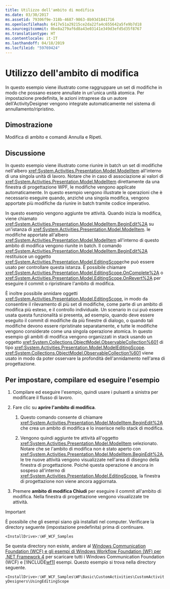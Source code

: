 ```yaml
---
title: Utilizzo dell'ambito di modifica
ms.date: 03/30/2017
ms.assetid: 79306f9e-318b-4687-9863-8b93d1841716
ms.openlocfilehash: 6417e51a29215ce2da22fa4c655642a5fe9b7d18
ms.sourcegitcommit: 0be8a279af6d8a43e03141e349d3efd5d35f8767
ms.translationtype: HT
ms.contentlocale: it-IT
ms.lasthandoff: 04/18/2019
ms.locfileid: "59769424"
---
```

# <a name="using-editing-scope"></a>Utilizzo dell'ambito di modifica
In questo esempio viene illustrato come raggruppare un set di modifiche in modo che possano essere annullate in un'unica unità atomica. Per impostazione predefinita, le azioni intraprese da un autore dell'ActivityDesigner vengono integrate automaticamente nel sistema di annullamento/ripristino.  
  
## <a name="demonstrates"></a>Dimostrazione  
 Modifica di ambito e comandi Annulla e Ripeti.  
  
## <a name="discussion"></a>Discussione  
 In questo esempio viene illustrato come riunire in batch un set di modifiche nell'albero <xref:System.Activities.Presentation.Model.ModelItem> all'interno di una singola unità di lavoro. Notare che in caso di associazione ai valori di <xref:System.Activities.Presentation.Model.ModelItem> direttamente da una finestra di progettazione WPF, le modifiche vengono applicate automaticamente. In questo esempio vengono illustrate le operazioni che è necessario eseguire quando, anziché una singola modifica, vengono apportate più modifiche da riunire in batch tramite codice imperativo.  
  
 In questo esempio vengono aggiunte tre attività. Quando inizia la modifica, viene chiamato <xref:System.Activities.Presentation.Model.ModelItem.BeginEdit%2A> su un'istanza di <xref:System.Activities.Presentation.Model.ModelItem>. le modifiche apportate all'albero <xref:System.Activities.Presentation.Model.ModelItem> all'interno di questo ambito di modifica vengono riunite in batch. Il comando <xref:System.Activities.Presentation.Model.ModelItem.BeginEdit%2A> restituisce un oggetto <xref:System.Activities.Presentation.Model.EditingScope>che può essere usato per controllare questa istanza. È possibile chiamare <xref:System.Activities.Presentation.Model.EditingScope.OnComplete%2A> o <xref:System.Activities.Presentation.Model.EditingScope.OnRevert%2A> per eseguire il commit o ripristinare l'ambito di modifica.  
  
 È inoltre possibile annidare oggetti <xref:System.Activities.Presentation.Model.EditingScope>, in modo da consentire il rilevamento di più set di modifiche, come parte di un ambito di modifica più esteso, e il controllo individuale. Un scenario in cui può essere usata questa funzionalità si presenta, ad esempio, quando deve essere eseguito il commit di modifiche da più finestre di dialogo, o quando tali modifiche devono essere ripristinate separatamente, e tutte le modifiche vengono considerate come una singola operazione atomica. In questo esempio gli ambiti di modifica vengono organizzati in stack usando un oggetto <xref:System.Collections.ObjectModel.ObservableCollection%601> di tipo <xref:System.Activities.Presentation.Model.ModelEditingScope>. <xref:System.Collections.ObjectModel.ObservableCollection%601> viene usato in modo da poter osservare la profondità dell'annidamento nell'area di progettazione.  
  
## <a name="to-set-up-build-and-run-the-sample"></a>Per impostare, compilare ed eseguire l'esempio  
  
1. Compilare ed eseguire l'esempio, quindi usare i pulsanti a sinistra per modificare il flusso di lavoro.  
  
2. Fare clic su **aprire l'ambito di modifica**.  
  
    1.  Questo comando consente di chiamare <xref:System.Activities.Presentation.Model.ModelItem.BeginEdit%2A> che crea un ambito di modifica e lo inserisce nello stack di modifica.  
  
    2.  Vengono quindi aggiunte tre attività all'oggetto <xref:System.Activities.Presentation.Model.ModelItem> selezionato. Notare che se l'ambito di modifica non è stato aperto con <xref:System.Activities.Presentation.Model.ModelItem.BeginEdit%2A>, le tre nuove attività vengono visualizzate nell'area di disegno della finestra di progettazione. Poiché questa operazione è ancora in sospeso all'interno di <xref:System.Activities.Presentation.Model.EditingScope>, la finestra di progettazione non viene ancora aggiornata.  
  
3. Premere **ambito di modifica Chiudi** per eseguire il commit all'ambito di modifica. Nella finestra di progettazione vengono visualizzate tre attività.  
  
> [!IMPORTANT]
>  È possibile che gli esempi siano già installati nel computer. Verificare la directory seguente (impostazione predefinita) prima di continuare.  
>   
>  `<InstallDrive>:\WF_WCF_Samples`  
>   
>  Se questa directory non esiste, andare al [Windows Communication Foundation (WCF) e gli esempi di Windows Workflow Foundation (WF) per .NET Framework 4](https://go.microsoft.com/fwlink/?LinkId=150780) per scaricare tutti i Windows Communication Foundation (WCF) e [!INCLUDE[wf1](../../../../includes/wf1-md.md)] esempi. Questo esempio si trova nella directory seguente.  
>   
>  `<InstallDrive>:\WF_WCF_Samples\WF\Basic\CustomActivities\CustomActivityDesigners\UsingEditingScope`
